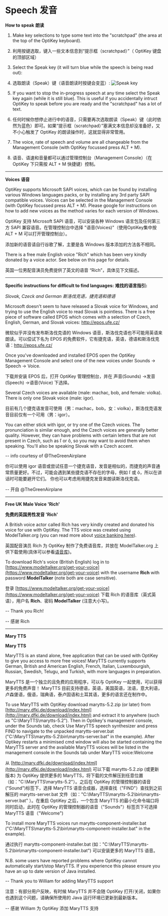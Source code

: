 Speech
发音
======

**How to speak**
**朗读**

1. Make key selections to type some text into the "scratchpad" (the area at the top of the OptiKey keyboard).

2. 利用按键选取，键入一些文本信息到“提示框（scratchpad）”（ OptiKey 键盘的顶部区域）

2. Select the Speak key (it will turn blue while the speech is being read out):

2. 选取朗读（Speak）键（语音朗读时按键会变蓝）:
    ![Speak key](https://github.com/JuliusSweetland/OptiKey/blob/gh-pages/images/Key_Speak_Up.png)

3. If you want to stop the in-progress speech at any time select the Speak key again (while it is still blue). This is useful if you accidentally intruct OptiKey to speak before you are ready and the "scratchpad" has a lot of text.

3. 任何时候你想停止进行中的语音，只需要再次选取朗读（Speak）键（此时依然为蓝色）即可。如果“提示框（scratchpad）”塞满文本信息却没准备好，又不小心触发了 OptiKey 的朗读操作时，这就显得非常管用。

4. The voice, rate of speech and volume are all changeable from the Management Console (with OptiKey focussed press ALT + M).
4. 语音、语速和音量都可以通过管理控制台（Management Console）（在 OptiKey 下只需按 ALT + M 快捷键）控制。

---

**Voices**
**语音**

OptiKey supports Microsoft SAPI voices, which can be found by installing various Windows languages packs, or by installing any 3rd party SAPI compatible voices. Voices can be selected in the Management Console (with OptiKey focussed press ALT + M). Please google for instructions on how to add new voices as the method varies for each version of Windows.

OptiKey 支持 Microsoft SAPI 语音，可以安装各种 Windows 语言包及任何第三方 SAPI 兼容语音。在管理控制台中选择 "语音(Voices)"（使用OptiKey集中按ALT + M 可以打开管理控制台）。

添加新的语音请自行谷歌了解，主要是各 Windows 版本添加的方法各不相同。

There is a free male English voice "Rich" which has been very kindly donated by a voice actor. See below on this page for details.

英国一位男配音演员免费提供了英文的语音 “Rich”，具体见下文描述。


---

**Specific instructions for difficult to find languages:**
**难找的语言指引:**

*Slovak, Czeck and German*
*斯洛伐克语，捷克语和德语*

Microsoft doesn't seem to have released a Slovak voice for Windows, and trying to use the English voice to read Slovak is pointless. There is a free piece of software called EPOS which comes with a selection of Czech, English, German, and Slovak voices: http://epos.ufe.cz/

微软似乎并没有发布斯洛伐克语的 Windows 语音，斯洛伐克语也不可能用英语来朗读。可以偿试下名为 EPOS 的免费软件，它有捷克语，英语，德语和斯洛伐克语：http://epos.ufe.cz/

Once you've downloaded and installed EPOS open the OptiKey Management Console and select one of the new voices under Sounds -> Speech -> Voice.

下载并安装 EPOS 后，打开 OptiKey 管理控制台，并在 声音(Sounds) ->发音(Speech) ->语音(Voice) 下选择。

Several Czech voices are available (male: machac, bob, and female: violka). There is only one Slovak voice (male: igor).

目前有几个捷克语发音可使用（男：machac，bob，女：violka），斯洛伐克语发音目前仅有一个可用（男：igor）。

You can either stick with igor, or try one of the Czech voices. The pronunciation is similar enough, and the Czech voices are generally better quality. However, they can have problems with certain letters that are not present in Czech, such as ľ or ô, so you may want to avoid them when speaking. You'll also be speaking Slovak with a Czech accent.

 -- info courtesy of @TheGreenAirplane

 你可以使用 igor 语音或尝试任意一个捷克语音，发音是相似的，而捷克的声音通常质量更好。不过，可能会遇到某些捷克语不存在的字母，例如 ľ 或 ô，所以在讲话时可能要避开它们。 你也可以考虑用用捷克发音来朗读斯洛伐克语。

 -- 开自 @TheGreenAirplane

---

**Free UK Male Voice 'Rich'**

**免费的英国男性发音 'Rich'**

A British voice actor called Rich has very kindly created and donated his voice for use with OptiKey. The TTS voice was created using ModelTalker.org (you can read more about [voice banking here](https://github.com/OptiKey/OptiKey/wiki/Voice-banking)).

 英国配音演员 Rich 为 OptiKey 制作了免费语音库，并放在 ModelTalker.org 上供下载使用(具体可以参看[语音库](https://github.com/OptiKey/OptiKey/wiki/Voice-banking))。

To download Rich's voice (British English) log in to [https://www.modeltalker.org/get-your-voice](https://www.modeltalker.org/get-your-voice) with the username **Rich** with password **ModelTalker** (note both are case sensitive).


 登录 [https://www.modeltalker.org/get-your-voice](https://www.modeltalker.org/get-your-voice) 下载 Rich 的语音库（英式英语），用户名 **Rich**、密码 **ModelTalker** (注意大小写)。

-- Thank you Rich!

-- 感谢 Rich


---

**Mary TTS**

**Mary TTS**

MaryTTS is an stand alone, free application that can be used with OptiKey to give you access to more free voices! MaryTTS currently supports German, British and American English, French, Italian, Luxembourgish, Russian, Swedish, Telugu, and Turkish, with more languages in preparation.

MaryTTS 是一个独立的且免费的应用程序，可以与 OptiKey 一起使用，可以获得更多的免费声音！ MaryTTS 目前支持德语，英语，美国英语，法语，意大利语，卢森堡语，俄语，瑞典语，泰卢固语和土耳其语，更多的语言还在制作中。


To use MaryTTS with OptiKey download marytts-5.2.zip (or later) from [http://mary.dfki.de/download/index.html](http://mary.dfki.de/download/index.html) and extract it to anywhere (such as "C:\MaryTTS\marytts-5.2"). Then in Optikey's management console, under the Sounds tab, check Use MaryTTS speech synthesizer and press FIND to navigate to the unpacked marytts-server.bat ("C:\MaryTTS\marytts-5.2\bin\marytts-server.bat" in the example). After Optikey restarts a minimised cmd window will also be started containing the MaryTTS server and the available MaryTTS voices will be listed in the management console in the Sounds tab under MaryTTS voice:Welcome

从 [http://mary.dfki.de/download/index.html](http://mary.dfki.de/download/index.html)  可以下载 marytts-5.2.zip (或更新版本) 为 OptiKey 提供更多的 MaryTTS，将下载的文件解压到任意位置（如："C:\MaryTTS\marytts-5.2"）。之后在 OptiKey 的管理控制器的语音("Sound")标签下，选择 MaryTTS 语音合成器，选择查找（"FIND"）查找到之前解压的 marytts-server.bat 文件（如："C:\MaryTTS\marytts-5.2\bin\marytts-server.bat" ）。在重启 OptiKey 之后，一个包含 MaryTTS 的最小化命令端口将同时启动，此时在 OptiKey 的管理控制器的语音（"Sounds"）标签页下可选择 MaryTTS 语音（"Welcome")

To install more MaryTTS voices run marytts-component-installer.bat ("C:\MaryTTS\marytts-5.2\bin\marytts-component-installer.bat" in the example).

通过执行 marytts-component-installer.bat (如："C:\MaryTTS\marytts-5.2\bin\marytts-component-installer.bat") 可以安装更多的 MaryTTS 语音。

N.B. some users have reported problems where OptiKey cannot automatically start/stop MaryTTS. If you experience this please ensure you have an up to date version of Java installed.

 -- Thank you to William for adding MaryTTS support

 注意：有部分用户反映，有时候 MaryTTS 并不会随 OptiKey 打开/关闭，如果你也遇到这个问题，请确保所使用的 Java 运行环境已更新到最新版本。

-- 感谢 William 为 OptiKey 添加  MaryTTS 支持
